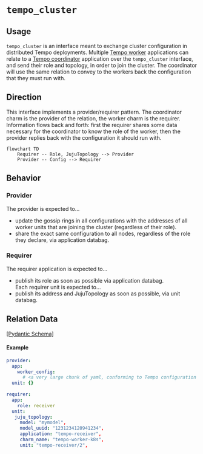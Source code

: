 # `tempo_cluster`

## Usage

`tempo_cluster` is an interface meant to exchange cluster configuration in distributed Tempo deployments.
Multiple [Tempo worker](https://github.com/canonical/tempo-worker-k8s-operator) applications can relate to a [Tempo coordinator](https://github.com/canonical/tempo-coordinator-k8s-operator) application over the `tempo_cluster` interface, and send their role and topology, in order to join the cluster.
The coordinator will use the same relation to convey to the workers back the configuration that they must run with.

## Direction

This interface implements a provider/requirer pattern. The coordinator charm is the provider of the relation, the worker charm is the requirer. Information flows back and forth: first the requirer shares some data necessary for the coordinator to know the role of the worker, then the provider replies back with the configuration it should run with. 

```mermaid
flowchart TD
    Requirer -- Role, JujuTopology --> Provider
    Provider -- Config --> Requirer
```

## Behavior

### Provider
The provider is expected to...
- update the gossip rings in all configurations with the addresses of all worker units that are joining the cluster (regardless of their role).
- share the exact same configuration to all nodes, regardless of the role they declare, via application databag.

### Requirer
The requirer application is expected to...
- publish its role as soon as possible via application databag.  
Each requirer unit is expected to...
- publish its address and JujuTopology as soon as possible, via unit databag.

## Relation Data

[\[Pydantic Schema\]](./schema.py)

#### Example
```yaml
provider:
  app: 
    worker_config: 
      # <a very large chunk of yaml, conforming to Tempo configuration specification: https://grafana.com/docs/tempo/latest/configuration/#configure-tempo>
  unit: {}
  
requirer:
  app: 
    role: receiver
  unit: 
   juju_topology: 
     model: "mymodel", 
     model_uuid: "1231234120941234", 
     application: "tempo-receiver", 
     charm_name: "tempo-worker-k8s", 
     unit: "tempo-receiver/2", 
```

